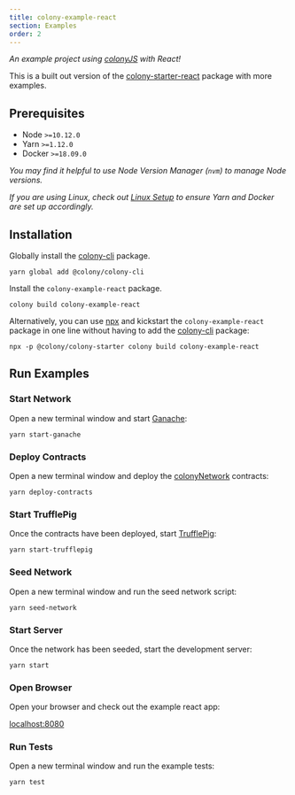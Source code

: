 ```yaml
---
title: colony-example-react
section: Examples
order: 2
---
```


_An example project using [colonyJS](https://github.com/JoinColony/colonyJS) with React!_

This is a built out version of the [colony-starter-react](/colonystarter/starters-colony-starter-react) package with more examples.

## Prerequisites

- Node `>=10.12.0`
- Yarn `>=1.12.0`
- Docker `>=18.09.0`

_You may find it helpful to use Node Version Manager (`nvm`) to manage Node versions._

_If you are using Linux, check out [Linux Setup](/colonystarter/docs-linux-setup/) to ensure Yarn and Docker are set up accordingly._

## Installation

Globally install the [colony-cli](/colonystarter/cli-colony-cli) package.

```
yarn global add @colony/colony-cli
```

Install the `colony-example-react` package.

```
colony build colony-example-react
```

Alternatively, you can use [npx](https://www.npmjs.com/package/npx) and kickstart the `colony-example-react` package in one line without having to add the [colony-cli](/cli-colony-cli) package:

```
npx -p @colony/colony-starter colony build colony-example-react
```

## Run Examples

### Start Network

Open a new terminal window and start [Ganache](https://github.com/trufflesuite/ganache-cli):

```
yarn start-ganache
```

### Deploy Contracts

Open a new terminal window and deploy the [colonyNetwork](https://github.com/JoinColony/colonyNetwork) contracts:

```
yarn deploy-contracts
```

### Start TrufflePig

Once the contracts have been deployed, start [TrufflePig](https://github.com/JoinColony/trufflepig):

```
yarn start-trufflepig
```

### Seed Network

Open a new terminal window and run the seed network script:

```
yarn seed-network
```

### Start Server

Once the network has been seeded, start the development server:

```
yarn start
```

### Open Browser

Open your browser and check out the example react app:

[localhost:8080](http://localhost:8080)

### Run Tests

Open a new terminal window and run the example tests:

```
yarn test
```
